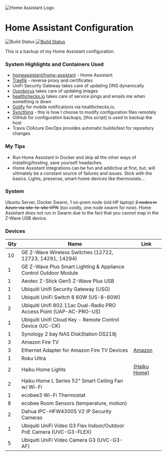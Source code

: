 ![Home Assistant Logo](https://upload.wikimedia.org/wikipedia/commons/thumb/6/6e/Home_Assistant_Logo.svg/240px-Home_Assistant_Logo.svg.png)

# Home Assistant Configuration

![Build Status](https://travis-ci.org/joe-scalise/HomeAssistantConfig.svg?branch=master) [![Build Status](https://dev.azure.com/joescalise/HomeAssistant/_apis/build/status/joe-scalise.HomeAssistantConfig?branchName=local-changes)](https://dev.azure.com/joescalise/HomeAssistant/_build/latest?definitionId=1?branchName=local-changes)

This is a backup of my Home Assistant configuration.

### System Highlights and Containers Used

* [homeassistant/home-assistant](https://hub.docker.com/r/homeassistant/home-assistant/) - Home Assistant
* [Traefik](https://hub.docker.com/r/_/traefik/) - reverse proxy and certificates
* UniFi Security Gateway takes care of updating DNS dynamically
* [Ouroborus](https://hub.docker.com/r/pyouroboros/ouroboros) takes care of updating images
* [healthchecks.io](https://healthchecks.io/) takes care of service pings and emails me when something is down
* [Gotify](https://hub.docker.com/r/gotify/server) for mobile notifications via healthchecks.io.
* [Syncthing](https://hub.docker.com/r/linuxserver/syncthing/) - this is how I choose to modify configuration files remotely
* GitHub for configuration backups, [this script] is used to backup the host
* Travis CI/Azure DevOps provides automatic builds/test for repository changes

### My Tips

* Run Home Assistant in Docker and skip all the other ways of installing/hosting, save yourself headaches.
* Home Assistant Integrations can be fun and addictive at first, but, will ultimately be a constant source of failures and issues.  Stick with the basics.  Lights, presense, smart-home devices like thermostats...

### System

Ubuntu Server, Docker Swarm, 1 on-prem node (old HP laptop) ~~2 nodes in Azure via site-to-site VPN~~ (too costly, one node swarm for now).  Home Assistant does not run in Swarm due to the fact that you cannot map in the Z-Wave USB device.

### Devices

| Qty   | Name                                                  | Link |
| ----- | ----------------------------------------------------- | ---- |
| 10 | GE Z-Wave Wireless Switches (12722, 12723, 14291, 14294) |  |
| 1 | GE Z-Wave Plus Smart Lighting & Appliance Control Outdoor Module |  |
| 1 | Aeotec Z-Stick Gen5 Z-Wave Plus USB |  |
| 1 | Ubiquiti Unifi Security Gateway (USG) |  |
| 1 | Ubiquiti UniFi Switch 8 60W (US-8-60W) |  |
| 2 | Ubiquiti Unifi 802.11ac Dual-Radio PRO Access Point (UAP-AC-PRO-US)|  |
| 1 | Ubiquiti Unifi Cloud Key - Remote Control Device (UC-CK)|  |
| 1 | Synology 2 bay NAS DiskStation DS218j |  |
| 3 | Amazon Fire TV  |  |
| 3 | Ethernet Adapter for Amazon Fire TV Devices | [Amazon](https://amzn.to/2pitaB5) |
| 1 | Roku Ultra  |  |
| 2 | Haiku Home Lights | [(Haiku Home)](https://www.haikuhome.com/) |
| 2 | Haiku Home L Series 52" Smart Ceiling Fan w/ Wi-Fi |  |
| 1 | ecobee3 Wi-Fi Thermostat  |  |
| 8 | ecobee Room Sensors (temperature, motion) |  |
| 2 | Dahua IPC-HFW4300S V2 IP Security Cameras |  |
| 1 | Ubiquiti UniFi Video G3 Flex Indoor/Outdoor PoE Camera (UVC-G3-FLEX) |  |
| 5 | Ubiquiti UniFi Video Camera G3 (UVC-G3-AF) |  |
